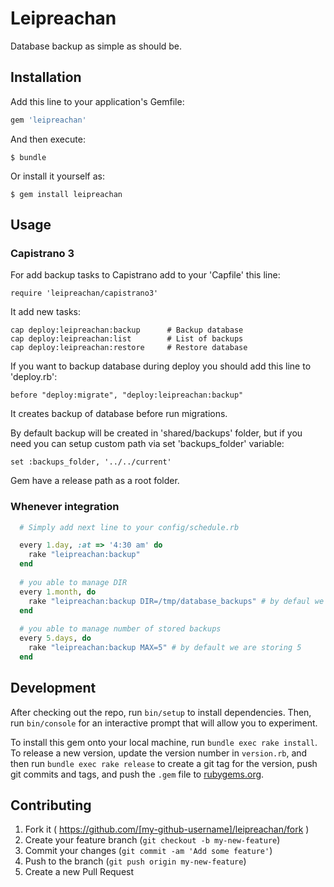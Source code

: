 # Leipreachan

Database backup as simple as should be.

## Installation

Add this line to your application's Gemfile:

```ruby
gem 'leipreachan'
```

And then execute:

    $ bundle

Or install it yourself as:

    $ gem install leipreachan

## Usage

### Capistrano 3

For add backup tasks to Capistrano add to your 'Capfile' this line:

    require 'leipreachan/capistrano3'

It add new tasks:

    cap deploy:leipreachan:backup      # Backup database
    cap deploy:leipreachan:list        # List of backups
    cap deploy:leipreachan:restore     # Restore database

If you want to backup database during deploy you should add this line to 'deploy.rb':

    before "deploy:migrate", "deploy:leipreachan:backup"

It creates backup of database before run migrations.

By default backup will be created in 'shared/backups' folder, but if you need you can setup custom path via set 'backups_folder' variable:

    set :backups_folder, '../../current'

Gem have a release path as a root folder.

### Whenever integration

```ruby
  # Simply add next line to your config/schedule.rb

  every 1.day, :at => '4:30 am' do
    rake "leipreachan:backup"
  end
  
  # you able to manage DIR
  every 1.month, do
    rake "leipreachan:backup DIR=/tmp/database_backups" # by defaul we use './backups'
  end
  
  # you able to manage number of stored backups
  every 5.days, do
    rake "leipreachan:backup MAX=5" # by default we are storing 5
  end
```

## Development

After checking out the repo, run `bin/setup` to install dependencies. Then, run `bin/console` for an interactive prompt that will allow you to experiment.

To install this gem onto your local machine, run `bundle exec rake install`. To release a new version, update the version number in `version.rb`, and then run `bundle exec rake release` to create a git tag for the version, push git commits and tags, and push the `.gem` file to [rubygems.org](https://rubygems.org).

## Contributing

1. Fork it ( https://github.com/[my-github-username]/leipreachan/fork )
2. Create your feature branch (`git checkout -b my-new-feature`)
3. Commit your changes (`git commit -am 'Add some feature'`)
4. Push to the branch (`git push origin my-new-feature`)
5. Create a new Pull Request